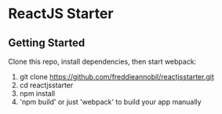 # ReactJS Starter

## Getting Started

Clone this repo, install dependencies, then start webpack:

1. git clone https://github.com/freddieannobil/reactjsstarter.git
2. cd reactjsstarter
3. npm install
4. 'npm build' or just 'webpack' to build your app manually
